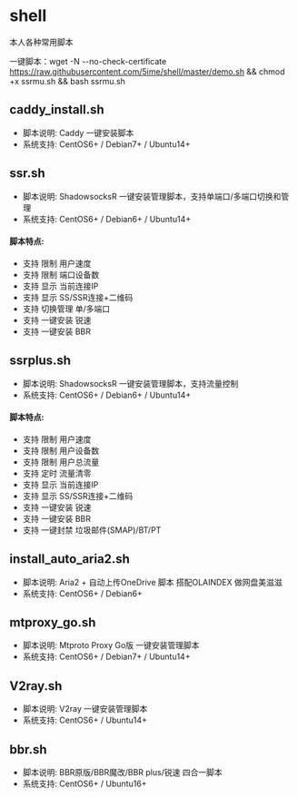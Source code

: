 # shell
本人各种常用脚本

一键脚本：wget -N --no-check-certificate https://raw.githubusercontent.com/5ime/shell/master/demo.sh && chmod +x ssrmu.sh && bash ssrmu.sh

## caddy_install.sh

- 脚本说明: Caddy 一键安装脚本
- 系统支持: CentOS6+ / Debian7+ / Ubuntu14+

## ssr.sh

- 脚本说明: ShadowsocksR 一键安装管理脚本，支持单端口/多端口切换和管理
- 系统支持: CentOS6+ / Debian6+ / Ubuntu14+

#### 脚本特点:

- 支持 限制 用户速度
- 支持 限制 端口设备数
- 支持 显示 当前连接IP
- 支持 显示 SS/SSR连接+二维码
- 支持 切换管理 单/多端口
- 支持 一键安装 锐速
- 支持 一键安装 BBR

## ssrplus.sh

- 脚本说明: ShadowsocksR 一键安装管理脚本，支持流量控制
- 系统支持: CentOS6+ / Debian6+ / Ubuntu14+

#### 脚本特点:

- 支持 限制 用户速度
- 支持 限制 用户设备数
- 支持 限制 用户总流量
- 支持 定时 流量清零
- 支持 显示 当前连接IP
- 支持 显示 SS/SSR连接+二维码
- 支持 一键安装 锐速
- 支持 一键安装 BBR
- 支持 一键封禁 垃圾邮件(SMAP)/BT/PT

## install_auto_aria2.sh

- 脚本说明: Aria2 + 自动上传OneDrive 脚本 搭配OLAINDEX 做网盘美滋滋
- 系统支持: CentOS6+ / Debian6+

## mtproxy_go.sh

- 脚本说明: Mtproto Proxy Go版 一键安装管理脚本
- 系统支持: CentOS6+ / Debian7+ / Ubuntu14+

## V2ray.sh

- 脚本说明: V2ray 一键安装管理脚本
- 系统支持: CentOS6+ / Ubuntu14+

## bbr.sh

- 脚本说明: BBR原版/BBR魔改/BBR plus/锐速 四合一脚本
- 系统支持: CentOS6+ / Ubuntu16+
